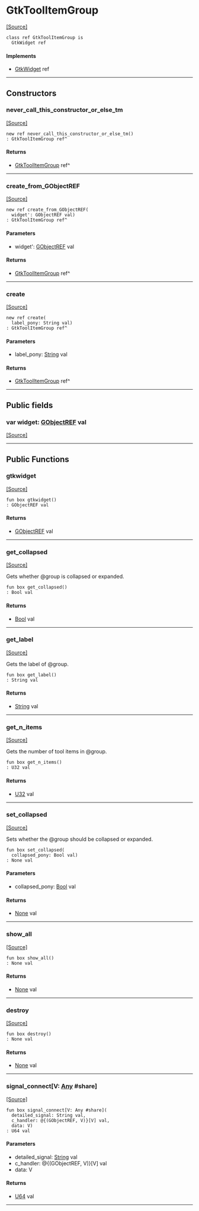 # GtkToolItemGroup
<span class="source-link">[[Source]](src/gtk3/GtkToolItemGroup.md#L6)</span>
```pony
class ref GtkToolItemGroup is
  GtkWidget ref
```

#### Implements

* [GtkWidget](gtk3-GtkWidget.md) ref

---

## Constructors

### never_call_this_constructor_or_else_tm
<span class="source-link">[[Source]](src/gtk3/GtkToolItemGroup.md#L10)</span>


```pony
new ref never_call_this_constructor_or_else_tm()
: GtkToolItemGroup ref^
```

#### Returns

* [GtkToolItemGroup](gtk3-GtkToolItemGroup.md) ref^

---

### create_from_GObjectREF
<span class="source-link">[[Source]](src/gtk3/GtkToolItemGroup.md#L13)</span>


```pony
new ref create_from_GObjectREF(
  widget': GObjectREF val)
: GtkToolItemGroup ref^
```
#### Parameters

*   widget': [GObjectREF](gtk3-..-gobject-GObjectREF.md) val

#### Returns

* [GtkToolItemGroup](gtk3-GtkToolItemGroup.md) ref^

---

### create
<span class="source-link">[[Source]](src/gtk3/GtkToolItemGroup.md#L17)</span>


```pony
new ref create(
  label_pony: String val)
: GtkToolItemGroup ref^
```
#### Parameters

*   label_pony: [String](builtin-String.md) val

#### Returns

* [GtkToolItemGroup](gtk3-GtkToolItemGroup.md) ref^

---

## Public fields

### var widget: [GObjectREF](gtk3-..-gobject-GObjectREF.md) val
<span class="source-link">[[Source]](src/gtk3/GtkToolItemGroup.md#L7)</span>



---

## Public Functions

### gtkwidget
<span class="source-link">[[Source]](src/gtk3/GtkToolItemGroup.md#L9)</span>


```pony
fun box gtkwidget()
: GObjectREF val
```

#### Returns

* [GObjectREF](gtk3-..-gobject-GObjectREF.md) val

---

### get_collapsed
<span class="source-link">[[Source]](src/gtk3/GtkToolItemGroup.md#L21)</span>


Gets whether @group is collapsed or expanded.


```pony
fun box get_collapsed()
: Bool val
```

#### Returns

* [Bool](builtin-Bool.md) val

---

### get_label
<span class="source-link">[[Source]](src/gtk3/GtkToolItemGroup.md#L52)</span>


Gets the label of @group.


```pony
fun box get_label()
: String val
```

#### Returns

* [String](builtin-String.md) val

---

### get_n_items
<span class="source-link">[[Source]](src/gtk3/GtkToolItemGroup.md#L67)</span>


Gets the number of tool items in @group.


```pony
fun box get_n_items()
: U32 val
```

#### Returns

* [U32](builtin-U32.md) val

---

### set_collapsed
<span class="source-link">[[Source]](src/gtk3/GtkToolItemGroup.md#L84)</span>


Sets whether the @group should be collapsed or expanded.


```pony
fun box set_collapsed(
  collapsed_pony: Bool val)
: None val
```
#### Parameters

*   collapsed_pony: [Bool](builtin-Bool.md) val

#### Returns

* [None](builtin-None.md) val

---

### show_all
<span class="source-link">[[Source]](src/gtk3/GtkWidget.md#L4)</span>


```pony
fun box show_all()
: None val
```

#### Returns

* [None](builtin-None.md) val

---

### destroy
<span class="source-link">[[Source]](src/gtk3/GtkWidget.md#L7)</span>


```pony
fun box destroy()
: None val
```

#### Returns

* [None](builtin-None.md) val

---

### signal_connect\[V: [Any](builtin-Any.md) #share\]
<span class="source-link">[[Source]](src/gtk3/GtkWidget.md#L10)</span>


```pony
fun box signal_connect[V: Any #share](
  detailed_signal: String val,
  c_handler: @{(GObjectREF, V)}[V] val,
  data: V)
: U64 val
```
#### Parameters

*   detailed_signal: [String](builtin-String.md) val
*   c_handler: @{(GObjectREF, V)}[V] val
*   data: V

#### Returns

* [U64](builtin-U64.md) val

---

